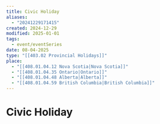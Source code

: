 ```yaml
---
title: Civic Holiday
aliases:
  - "20241229171415"
created: 2024-12-29
modified: 2025-01-01
tags:
  - event/eventSeries
date: 08-04-2025
type: "[[403.02 Provincial Holidays]]"
place:
  - "[[408.01.04.12 Nova Scotia|Nova Scotia]]"
  - "[[408.01.04.35 Ontario|Ontario]]"
  - "[[408.01.04.48 Alberta|Alberta]]"
  - "[[408.01.04.59 British Columbia|British Columbia]]"
---
```

# Civic Holiday
